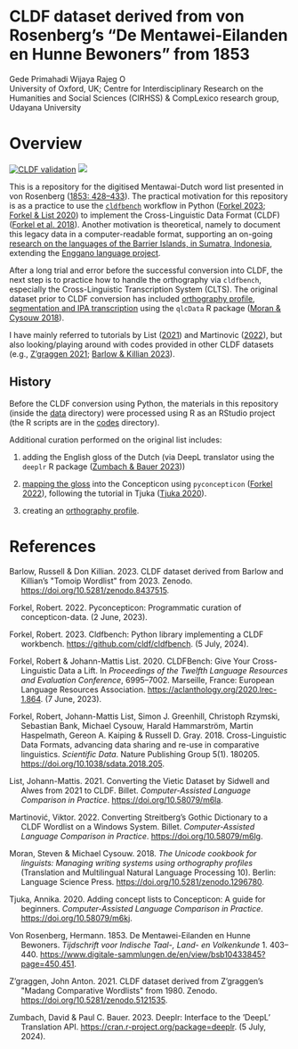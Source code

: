 CLDF dataset derived from von Rosenberg’s “De Mentawei-Eilanden en Hunne
Bewoners” from 1853
================
Gede Primahadi Wijaya Rajeg
<a itemprop="sameAs" content="https://orcid.org/0000-0002-2047-8621" href="https://orcid.org/0000-0002-2047-8621" target="orcid.widget" rel="noopener noreferrer" style="vertical-align:top;"><img src="https://orcid.org/sites/default/files/images/orcid_16x16.png" style="width:1em;margin-right:.5em;" alt="ORCID iD icon"></a>
</br>University of Oxford, UK; Centre for Interdisciplinary Research on
the Humanities and Social Sciences (CIRHSS) & CompLexico research group,
Udayana University

<!-- README.md is generated from README.Rmd. Please edit that file -->

# Overview

<!-- badges: start -->

[![CLDF
validation](https://github.com/complexico/mentawai-word-list-1853/workflows/CLDF-validation/badge.svg)](https://github.com/complexico/mentawai-word-list-1853/actions?query=workflow%3ACLDF-validation)
[![](https://img.shields.io/badge/doi-10.17605/OSF.IO/PU4VG-lightblue.svg)](https://doi.org/10.17605/OSF.IO/PU4VG)
<!-- badges: end -->

This is a repository for the digitised Mentawai-Dutch word list
presented in von Rosenberg ([1853: 428–433](#ref-VonRosenberg1853)). The
practical motivation for this repository is as a practice to use the
[`cldfbench`](https://pypi.org/project/cldfbench/) workflow in Python
([Forkel 2023](#ref-forkel_cldfbench_2023); [Forkel & List
2020](#ref-forkel_cldfbench_2020)) to implement the Cross-Linguistic
Data Format (CLDF) ([Forkel et al.
2018](#ref-forkel_cross-linguistic_2018)). Another motivation is
theoretical, namely to document this legacy data in a computer-readable
format, supporting an on-going [research on the languages of the Barrier
Islands, in Sumatra,
Indonesia](https://www.indonesianlanguages.org/home/barrier-islands-languages/),
extending the [Enggano language
project](https://enggano.ling-phil.ox.ac.uk).

After a long trial and error before the successful conversion into CLDF,
the next step is to practice how to handle the orthography via
`cldfbench`, especially the Cross-Linguistic Transcription System
(CLTS). The original dataset prior to CLDF conversion has included
[orthography
profile](https://github.com/complexico/mentawai-word-list-1853/blob/main/data/ortho-profile-mentawai1853.tsv),
[segmentation and IPA
transcription](https://github.com/complexico/mentawai-word-list-1853/blob/main/data/mentawai1853.tsv)
using the `qlcData` R package ([Moran & Cysouw
2018](#ref-moran_unicode_2018)).

I have mainly referred to tutorials by List
([2021](#ref-list_converting_2021)) and Martinovic
([2022](#ref-martinovic_converting_2022)), but also looking/playing
around with codes provided in other CLDF datasets (e.g., [Z’graggen
2021](#ref-zgraggen_cldf_2021); [Barlow & Killian
2023](#ref-barlow_cldf_2023)).

## History

Before the CLDF conversion using Python, the materials in this
repository (inside the
[data](https://github.com/complexico/mentawai-word-list-1853/tree/main/data)
directory) were processed using R as an RStudio project (the R scripts
are in the
[codes](https://github.com/complexico/mentawai-word-list-1853/tree/main/codes)
directory).

Additional curation performed on the original list includes:

1.  adding the English gloss of the Dutch (via DeepL translator using
    the `deeplr` R package ([Zumbach & Bauer
    2023](#ref-zumbach_deeplr_2023)))

2.  [mapping the
    gloss](https://github.com/complexico/mentawai-word-list-1853/blob/main/data/mentawai-gloss-mapped-to-edit_1853-270.tsv)
    into the Concepticon using `pyconcepticon` ([Forkel
    2022](#ref-forkel_pyconcepticon_2022)), following the tutorial in
    Tjuka ([Tjuka 2020](#ref-tjuka_adding_2020)).

3.  creating an [orthography
    profile](https://github.com/complexico/mentawai-word-list-1853/blob/main/data/ortho-profile-mentawai1853.tsv).

# References

<div id="refs" class="references csl-bib-body hanging-indent"
entry-spacing="0">

<div id="ref-barlow_cldf_2023" class="csl-entry">

Barlow, Russell & Don Killian. 2023. CLDF dataset derived from Barlow
and Killian’s "Tomoip Wordlist" from 2023. Zenodo.
<https://doi.org/10.5281/zenodo.8437515>.

</div>

<div id="ref-forkel_pyconcepticon_2022" class="csl-entry">

Forkel, Robert. 2022. Pyconcepticon: Programmatic curation of
concepticon-data. (2 June, 2023).

</div>

<div id="ref-forkel_cldfbench_2023" class="csl-entry">

Forkel, Robert. 2023. Cldfbench: Python library implementing a CLDF
workbench. <https://github.com/cldf/cldfbench>. (5 July, 2024).

</div>

<div id="ref-forkel_cldfbench_2020" class="csl-entry">

Forkel, Robert & Johann-Mattis List. 2020. CLDFBench: Give Your
Cross-Linguistic Data a Lift. In *Proceedings of the Twelfth Language
Resources and Evaluation Conference*, 6995–7002. Marseille, France:
European Language Resources Association.
<https://aclanthology.org/2020.lrec-1.864>. (7 June, 2023).

</div>

<div id="ref-forkel_cross-linguistic_2018" class="csl-entry">

Forkel, Robert, Johann-Mattis List, Simon J. Greenhill, Christoph
Rzymski, Sebastian Bank, Michael Cysouw, Harald Hammarström, Martin
Haspelmath, Gereon A. Kaiping & Russell D. Gray. 2018. Cross-Linguistic
Data Formats, advancing data sharing and re-use in comparative
linguistics. *Scientific Data*. Nature Publishing Group 5(1). 180205.
<https://doi.org/10.1038/sdata.2018.205>.

</div>

<div id="ref-list_converting_2021" class="csl-entry">

List, Johann-Mattis. 2021. Converting the Vietic Dataset by Sidwell and
Alwes from 2021 to CLDF. Billet. *Computer-Assisted Language Comparison
in Practice*. <https://doi.org/10.58079/m6la>.

</div>

<div id="ref-martinovic_converting_2022" class="csl-entry">

Martinović, Viktor. 2022. Converting Streitberg’s Gothic Dictionary to a
CLDF Wordlist on a Windows System. Billet. *Computer-Assisted Language
Comparison in Practice*. <https://doi.org/10.58079/m6lg>.

</div>

<div id="ref-moran_unicode_2018" class="csl-entry">

Moran, Steven & Michael Cysouw. 2018. *The Unicode cookbook for
linguists: Managing writing systems using orthography profiles*
(Translation and Multilingual Natural Language Processing 10). Berlin:
Language Science Press. <https://doi.org/10.5281/zenodo.1296780>.

</div>

<div id="ref-tjuka_adding_2020" class="csl-entry">

Tjuka, Annika. 2020. Adding concept lists to Concepticon: A guide for
beginners. *Computer-Assisted Language Comparison in Practice*.
<https://doi.org/10.58079/m6kj>.

</div>

<div id="ref-VonRosenberg1853" class="csl-entry">

Von Rosenberg, Hermann. 1853. De Mentawei-Eilanden en Hunne Bewoners.
*Tijdschrift voor Indische Taal-, Land- en Volkenkunde* 1. 403–440.
<https://www.digitale-sammlungen.de/en/view/bsb10433845?page=450,451>.

</div>

<div id="ref-zgraggen_cldf_2021" class="csl-entry">

Z’graggen, John Anton. 2021. CLDF dataset derived from Z’graggen’s
"Madang Comparative Wordlists" from 1980. Zenodo.
<https://doi.org/10.5281/zenodo.5121535>.

</div>

<div id="ref-zumbach_deeplr_2023" class="csl-entry">

Zumbach, David & Paul C. Bauer. 2023. Deeplr: Interface to the ’DeepL’
Translation API. <https://cran.r-project.org/package=deeplr>. (5 July,
2024).

</div>

</div>
